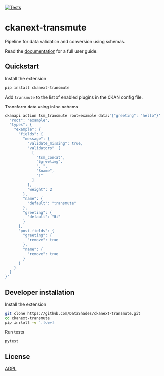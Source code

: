 [![Tests](https://github.com/DataShades/ckanext-transmute/actions/workflows/test.yml/badge.svg)](https://github.com/DataShades/ckanext-transmute/actions/workflows/test.yml)

# ckanext-transmute

Pipeline for data validation and conversion using schemas.


Read the [documentation](https://datashades.github.io/ckanext-transmute/) for a
full user guide.

## Quickstart


Install the extension
```sh
pip install ckanext-transmute
```

Add `transmute` to the list of enabled plugins in the CKAN config file.

Transform data using inline schema
```sh
ckanapi action tsm_transmute root=example data:'{"greeting": "hello"}' schema:'{
  "root": "example",
  "types": {
    "example": {
      "fields": {
        "message": {
          "validate_missing": true,
          "validators": [
            [
              "tsm_concat",
              "$greeting",
              ", ",
              "$name",
              "!"
            ]
          ],
          "weight": 2
        },
        "name": {
          "default": "transmute"
        },
        "greeting": {
          "default": "Hi"
        }
      },
      "post-fields": {
        "greeting": {
          "remove": true
        },
        "name": {
          "remove": true
        }
      }
    }
  }
}'
```


## Developer installation

Install the extension

```sh
git clone https://github.com/DataShades/ckanext-transmute.git
cd ckanext-transmute
pip install -e '.[dev]'
```

Run tests

```sh
pytest
```

## License

[AGPL](https://www.gnu.org/licenses/agpl-3.0.en.html)
